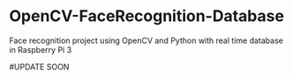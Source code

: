 # OpenCV-FaceRecognition-Database
Face recognition project using OpenCV and Python with real time database in Raspberry Pi 3

#UPDATE SOON
